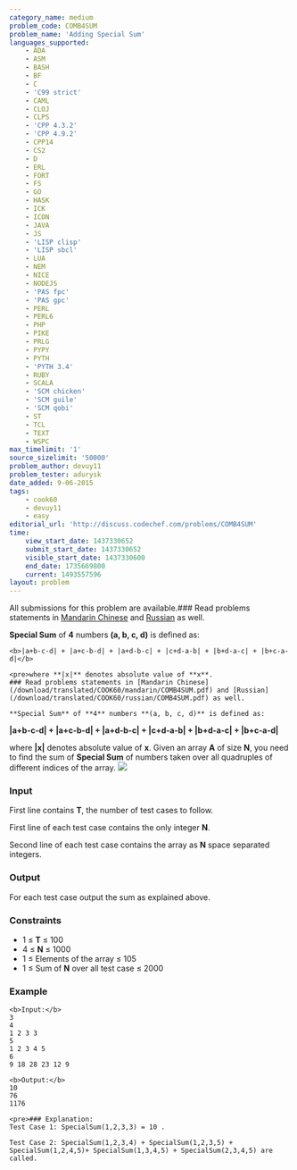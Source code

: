 ```yaml
---
category_name: medium
problem_code: COMB4SUM
problem_name: 'Adding Special Sum'
languages_supported:
    - ADA
    - ASM
    - BASH
    - BF
    - C
    - 'C99 strict'
    - CAML
    - CLOJ
    - CLPS
    - 'CPP 4.3.2'
    - 'CPP 4.9.2'
    - CPP14
    - CS2
    - D
    - ERL
    - FORT
    - FS
    - GO
    - HASK
    - ICK
    - ICON
    - JAVA
    - JS
    - 'LISP clisp'
    - 'LISP sbcl'
    - LUA
    - NEM
    - NICE
    - NODEJS
    - 'PAS fpc'
    - 'PAS gpc'
    - PERL
    - PERL6
    - PHP
    - PIKE
    - PRLG
    - PYPY
    - PYTH
    - 'PYTH 3.4'
    - RUBY
    - SCALA
    - 'SCM chicken'
    - 'SCM guile'
    - 'SCM qobi'
    - ST
    - TCL
    - TEXT
    - WSPC
max_timelimit: '1'
source_sizelimit: '50000'
problem_author: devuy11
problem_tester: adurysk
date_added: 9-06-2015
tags:
    - cook60
    - devuy11
    - easy
editorial_url: 'http://discuss.codechef.com/problems/COMB4SUM'
time:
    view_start_date: 1437330652
    submit_start_date: 1437330652
    visible_start_date: 1437330600
    end_date: 1735669800
    current: 1493557596
layout: problem
---
```

All submissions for this problem are available.### Read problems statements in [Mandarin Chinese](/download/translated/COOK60/mandarin/COMB4SUM.pdf) and [Russian](/download/translated/COOK60/russian/COMB4SUM.pdf) as well.

**Special Sum** of **4** numbers **(a, b, c, d)** is defined as:

 ```
<b>|a+b-c-d| + |a+c-b-d| + |a+d-b-c| + |c+d-a-b| + |b+d-a-c| + |b+c-a-d|</b>

<pre>where **|x|** denotes absolute value of **x**.
### Read problems statements in [Mandarin Chinese](/download/translated/COOK60/mandarin/COMB4SUM.pdf) and [Russian](/download/translated/COOK60/russian/COMB4SUM.pdf) as well.

**Special Sum** of **4** numbers **(a, b, c, d)** is defined as:

 ```
<b>|a+b-c-d| + |a+c-b-d| + |a+d-b-c| + |c+d-a-b| + |b+d-a-c| + |b+c-a-d|</b>

</pre>where **|x|** denotes absolute value of **x**.
Given an array **A** of size **N**, you need to find the sum of **Special Sum** of numbers taken over all quadruples of different indices of the array. 
 ![](https://s3.amazonaws.com/codechef_shared/download/specialsum.png)

### Input

First line contains **T**, the number of test cases to follow.

First line of each test case contains the only integer **N**.

Second line of each test case contains the array as **N** space separated integers.

### Output

For each test case output the sum as explained above.

### Constraints

- 1 ≤ **T** ≤ 100
- 4 ≤ **N** ≤ 1000
- 1 ≤ Elements of the array ≤ 105
- 1 ≤ Sum of **N** over all test case ≤ 2000
 
### Example

 ```
<b>Input:</b>
3
4
1 2 3 3
5
1 2 3 4 5
6
9 18 28 23 12 9

<b>Output:</b>
10
76
1176

<pre>### Explanation:
Test Case 1: SpecialSum(1,2,3,3) = 10 .

Test Case 2: SpecialSum(1,2,3,4) + SpecialSum(1,2,3,5) + SpecialSum(1,2,4,5)+ SpecialSum(1,3,4,5) + SpecialSum(2,3,4,5) are called.
